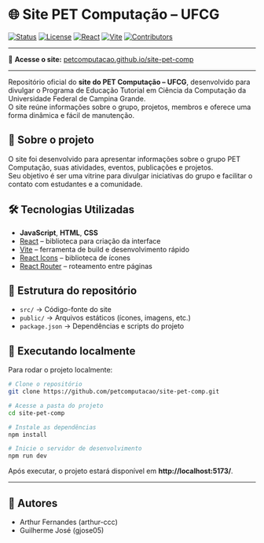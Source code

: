 # 🌐 Site PET Computação – UFCG

[![Status](https://img.shields.io/badge/status-ativo-brightgreen)](#)
[![License](https://img.shields.io/badge/license-MIT-blue.svg)](LICENSE)
[![React](https://img.shields.io/badge/react-18.0.0-61DAFB?logo=react)](https://react.dev/)
[![Vite](https://img.shields.io/badge/vite-4.0-646CFF?logo=vite)](https://vitejs.dev/)
[![Contributors](https://img.shields.io/github/contributors/petcomputacao/site-pet-comp)](https://github.com/petcomputacao/site-pet-comp/graphs/contributors)

---

🔗 **Acesse o site:** [petcomputacao.github.io/site-pet-comp](https://petcomputacao.github.io/site-pet-comp/)

---

Repositório oficial do **site do PET Computação – UFCG**, desenvolvido para divulgar o Programa de Educação Tutorial em Ciência da Computação da Universidade Federal de Campina Grande.  
O site reúne informações sobre o grupo, projetos, membros e oferece uma forma dinâmica e fácil de manutenção.


## 📌 Sobre o projeto
O site foi desenvolvido para apresentar informações sobre o grupo PET Computação, suas atividades, eventos, publicações e projetos.  
Seu objetivo é ser uma vitrine para divulgar iniciativas do grupo e facilitar o contato com estudantes e a comunidade.

## 🛠 Tecnologias Utilizadas

- **JavaScript**, **HTML**, **CSS**
- [React](https://react.dev/) – biblioteca para criação da interface
- [Vite](https://vitejs.dev/) – ferramenta de build e desenvolvimento rápido
- [React Icons](https://react-icons.github.io/react-icons/) – biblioteca de ícones
- [React Router](https://reactrouter.com/) – roteamento entre páginas

## 📂 Estrutura do repositório
- `src/` → Código-fonte do site  
- `public/` → Arquivos estáticos (ícones, imagens, etc.)
- `package.json` → Dependências e scripts do projeto

## 🚀 Executando localmente
Para rodar o projeto localmente:

```bash
# Clone o repositório
git clone https://github.com/petcomputacao/site-pet-comp.git

# Acesse a pasta do projeto
cd site-pet-comp

# Instale as dependências
npm install

# Inicie o servidor de desenvolvimento
npm run dev
```

Após executar, o projeto estará disponível em **http://localhost:5173/**.

---

## 👥 Autores

- Arthur Fernandes (arthur-ccc)
- Guilherme José (gjose05)
